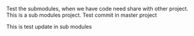 Test the submodules, when we have code need share with other project. This is a sub modules project.
Test commit in master project


This is test update in sub modules
